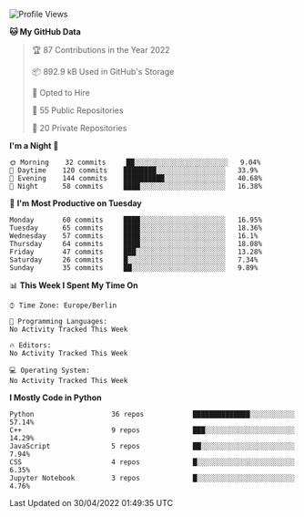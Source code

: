 <!--START_SECTION:waka-->
![Profile Views](http://img.shields.io/badge/Profile%20Views-0-blue)

**🐱 My GitHub Data** 

> 🏆 87 Contributions in the Year 2022
 > 
> 📦 892.9 kB Used in GitHub's Storage 
 > 
> 💼 Opted to Hire
 > 
> 📜 55 Public Repositories 
 > 
> 🔑 20 Private Repositories  
 > 
**I'm a Night 🦉** 

```text
🌞 Morning    32 commits     ██░░░░░░░░░░░░░░░░░░░░░░░   9.04% 
🌆 Daytime    120 commits    ████████░░░░░░░░░░░░░░░░░   33.9% 
🌃 Evening    144 commits    ██████████░░░░░░░░░░░░░░░   40.68% 
🌙 Night      58 commits     ████░░░░░░░░░░░░░░░░░░░░░   16.38%

```
📅 **I'm Most Productive on Tuesday** 

```text
Monday       60 commits     ████░░░░░░░░░░░░░░░░░░░░░   16.95% 
Tuesday      65 commits     ████░░░░░░░░░░░░░░░░░░░░░   18.36% 
Wednesday    57 commits     ████░░░░░░░░░░░░░░░░░░░░░   16.1% 
Thursday     64 commits     ████░░░░░░░░░░░░░░░░░░░░░   18.08% 
Friday       47 commits     ███░░░░░░░░░░░░░░░░░░░░░░   13.28% 
Saturday     26 commits     █░░░░░░░░░░░░░░░░░░░░░░░░   7.34% 
Sunday       35 commits     ██░░░░░░░░░░░░░░░░░░░░░░░   9.89%

```


📊 **This Week I Spent My Time On** 

```text
⌚︎ Time Zone: Europe/Berlin

💬 Programming Languages: 
No Activity Tracked This Week

🔥 Editors: 
No Activity Tracked This Week

💻 Operating System: 
No Activity Tracked This Week

```

**I Mostly Code in Python** 

```text
Python                   36 repos            ██████████████░░░░░░░░░░░   57.14% 
C++                      9 repos             ███░░░░░░░░░░░░░░░░░░░░░░   14.29% 
JavaScript               5 repos             ██░░░░░░░░░░░░░░░░░░░░░░░   7.94% 
CSS                      4 repos             █░░░░░░░░░░░░░░░░░░░░░░░░   6.35% 
Jupyter Notebook         3 repos             █░░░░░░░░░░░░░░░░░░░░░░░░   4.76%

```



 Last Updated on 30/04/2022 01:49:35 UTC
<!--END_SECTION:waka-->　　
